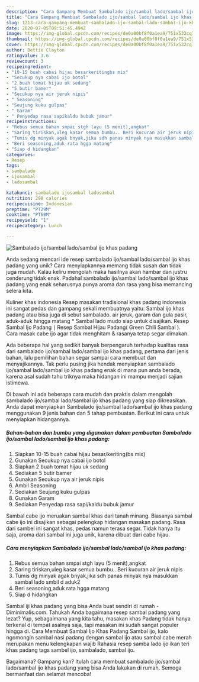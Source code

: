 ```yaml
---
description: "Cara Gampang Membuat Sambalado ijo/sambal lado/sambal ijo khas padang yang Bikin Ngiler"
title: "Cara Gampang Membuat Sambalado ijo/sambal lado/sambal ijo khas padang yang Bikin Ngiler"
slug: 1213-cara-gampang-membuat-sambalado-ijo-sambal-lado-sambal-ijo-khas-padang-yang-bikin-ngiler
date: 2020-07-05T09:51:45.494Z
image: https://img-global.cpcdn.com/recipes/de0a00bf8f0a1ea9/751x532cq70/sambalado-ijosambal-ladosambal-ijo-khas-padang-foto-resep-utama.jpg
thumbnail: https://img-global.cpcdn.com/recipes/de0a00bf8f0a1ea9/751x532cq70/sambalado-ijosambal-ladosambal-ijo-khas-padang-foto-resep-utama.jpg
cover: https://img-global.cpcdn.com/recipes/de0a00bf8f0a1ea9/751x532cq70/sambalado-ijosambal-ladosambal-ijo-khas-padang-foto-resep-utama.jpg
author: Bettie Clayton
ratingvalue: 3.6
reviewcount: 3
recipeingredient:
- "10-15 buah cabai hijau besarkeritingbs mix"
- "Secukup nya cabai ijo botol"
- "2 buah tomat hijau uk sedang"
- "5 butir bamer"
- "Secukup nya air jeruk nipis"
- " Seasoning"
- "Seujung kuku gulpas"
- " Garam"
- " Penyedap rasa sapikaldu bubuk jamur"
recipeinstructions:
- "Rebus semua bahan smpai stgh layu (5 menit),angkat"
- "Saring tiriskan,uleg kasar semua bumbu.. Beri kucuran air jeruk nipis"
- "Tumis dg minyak agak bnyak,jika sdh panas minyak nya masukkan sambal lado smbil d aduk2"
- "Beri seasoning,aduk rata hgga matang"
- "Siap d hidangkan"
categories:
- Resep
tags:
- sambalado
- ijosambal
- ladosambal

katakunci: sambalado ijosambal ladosambal 
nutrition: 298 calories
recipecuisine: Indonesian
preptime: "PT29M"
cooktime: "PT60M"
recipeyield: "1"
recipecategory: Lunch

---
```



![Sambalado ijo/sambal lado/sambal ijo khas padang](https://img-global.cpcdn.com/recipes/de0a00bf8f0a1ea9/751x532cq70/sambalado-ijosambal-ladosambal-ijo-khas-padang-foto-resep-utama.jpg)

Anda sedang mencari ide resep sambalado ijo/sambal lado/sambal ijo khas padang yang unik? Cara menyiapkannya memang tidak susah dan tidak juga mudah. Kalau keliru mengolah maka hasilnya akan hambar dan justru cenderung tidak enak. Padahal sambalado ijo/sambal lado/sambal ijo khas padang yang enak seharusnya punya aroma dan rasa yang bisa memancing selera kita.

Kuliner khas indonesia Resep masakan tradisional khas padang indonesia ini sangat pedas dan gampang sekali membuatnya yaitu: Sambal ijo khas padang atau bisa juga di sebut sambalado. air jeruk, garam dan gula pasir, aduk-aduk hingga matang * Sambal lado mudo siap untuk disajikan. Resep Sambal Ijo Padang ∣ Resep Sambal Hijau Padang( Green Chili Sambal ). Cara masak cabe ijo agar tidak menghitam &amp; rasanya tetap segar dimakan.

Ada beberapa hal yang sedikit banyak berpengaruh terhadap kualitas rasa dari sambalado ijo/sambal lado/sambal ijo khas padang, pertama dari jenis bahan, lalu pemilihan bahan segar sampai cara membuat dan menyajikannya. Tak perlu pusing jika hendak menyiapkan sambalado ijo/sambal lado/sambal ijo khas padang enak di mana pun anda berada, karena asal sudah tahu triknya maka hidangan ini mampu menjadi sajian istimewa.


Di bawah ini ada beberapa cara mudah dan praktis dalam mengolah sambalado ijo/sambal lado/sambal ijo khas padang yang siap dikreasikan. Anda dapat menyiapkan Sambalado ijo/sambal lado/sambal ijo khas padang menggunakan 9 jenis bahan dan 5 tahap pembuatan. Berikut ini cara untuk menyiapkan hidangannya.

<!--inarticleads1-->

##### Bahan-bahan dan bumbu yang digunakan dalam pembuatan Sambalado ijo/sambal lado/sambal ijo khas padang:

1. Siapkan 10-15 buah cabai hijau besar/keriting(bs mix)
1. Gunakan Secukup nya cabai ijo botol
1. Siapkan 2 buah tomat hijau uk sedang
1. Sediakan 5 butir bamer
1. Gunakan Secukup nya air jeruk nipis
1. Ambil  Seasoning
1. Sediakan Seujung kuku gulpas
1. Gunakan  Garam
1. Sediakan  Penyedap rasa sapi/kaldu bubuk jamur


Sambal cabe ijo meruakan sambal khas dari tanah minang. Biasanya sambal cabe ijo ini disajikan sebagai pelengkap hidangan masakan padang. Rasa dari sambel ini sangat khas, pedas namun terasa segar. Tidak hanya itu saja, aroma dari sambal ini juga unik, karena dibuat dari cabe hijau. 

<!--inarticleads2-->

##### Cara menyiapkan Sambalado ijo/sambal lado/sambal ijo khas padang:

1. Rebus semua bahan smpai stgh layu (5 menit),angkat
1. Saring tiriskan,uleg kasar semua bumbu.. Beri kucuran air jeruk nipis
1. Tumis dg minyak agak bnyak,jika sdh panas minyak nya masukkan sambal lado smbil d aduk2
1. Beri seasoning,aduk rata hgga matang
1. Siap d hidangkan


Sambal iji khas padang yang bisa Anda buat sendiri di rumah - Diminimalis.com. Tahukah Anda bagaimana resep sambal padang yang lezat? Yup, sebagaimana yang kita tahu, masakan khas Padang tidak hanya terkenal di tempat asalnya saja, tapi masakan ini sudah sangat populer hingga di. Cara Membuat Sambal Ijo Khas Padang Sambal ijo, kalo ngomongin sambal nasi padang dengan sambal ijo atau sambal cabe merah merupakan menu kelengkapan wajib Rahasia resep samba lado ijo ikan teri khas padang tags sambel ijo, sambalado, sambal ijo. 

Bagaimana? Gampang kan? Itulah cara membuat sambalado ijo/sambal lado/sambal ijo khas padang yang bisa Anda lakukan di rumah. Semoga bermanfaat dan selamat mencoba!
